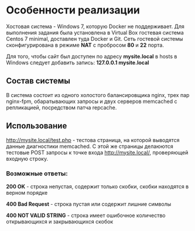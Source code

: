 # Особенности реализации
Хостовая система - Windows 7, которую Docker не поддерживает. Для выполнения задания была установлена в Virtual Box гостевая система Centos 7 minimal, доставлен туда Docker и Git. Сеть гостевой системы сконфигурирована в режиме **NAT**  с пробросом **80** и **22** порта.

Для того, чтобы сайт был доступен по адресу **mysite.local** в hosts в Windows следует добавить запись:
**127.0.0.1	mysite.local**

## Состав системы

В система состоит из одного холостого балансировщика nginx, трех пар nginx-fpm, обаратывающих запросы и двух серверов memcached c репликацией, посредством патча repcache.

## Использование
http://mysite.local/test.php - тестова страница, на которой выводятся данные диагностики memcached. С этой же страницы делаюются тестовые POST запросы к точке входа http://mysite.local/, проверяющей входную строку.

### Возможные ответы:

**200 OK** - строка непустая, содержит только скобки, скобки находятся в верном порядке

**400 Bad Request** - строка пустая или содержит лишние символы

**400 NOT VALID STRING** - строка имеет ошибочное количество открывающихся и закрывающихся скобок
